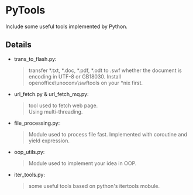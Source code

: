 PyTools
================
Include some useful tools implemented by Python. 


Details
----------------------------
- trans_to_flash.py: 

    >transfer *.txt, *.doc, *.pdf, *.odt to .swf whether the document is encoding in UTF-8 or GB18030.
    >Install openoffice\unoconv\swftools on your *nix first.

- url_fetch.py & url_fetch_mq.py:

    >tool used to fetch web page.   
    >Using multi-threading.

- file_processing.py:

    >Module used to process file fast.
    >Implemented with coroutine and yield expression.

- oop_utils.py:

    >Module used to implement your idea in OOP.

- iter_tools.py:
    >some useful tools based on python's itertools mobule.
